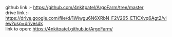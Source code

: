 github link :- https://github.com/4nkitpatel/ArgoFarm/tree/master  
drive link :- https://drive.google.com/file/d/1Wiwgu6N6XRbN_F2V265_ETICXvq6Agt2/view?usp=drivesdk  
link to open: https://4nkitpatel.github.io/ArgoFarm/  




